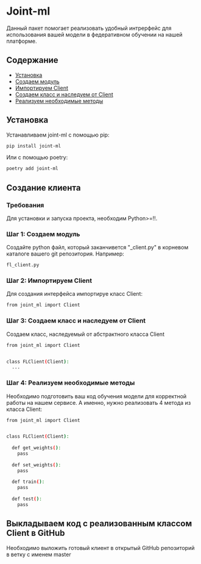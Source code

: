 # Joint-ml
 
Данный пакет помогает реализовать удобный интрерфейс для использования вашей модели
в федеративном обучении на нашей платформе. 

## Содержание
- [Установка](#установка)
- [Создаем модуль](#шаг-1-создаем-модуль)
- [Импортируем Client](#шаг-2-импортируем-client)
- [Создаем класс и наследуем от Сlient](#шаг-3-создаем-класс-и-наследуем-от-client )
- [Реализуем необходимые методы ](#шаг-4-реализуем-необходимые-методы)



## Установка 

Устанавливаем joint-ml с помощью pip:
```sh
pip install joint-ml
```

Или с помощью poetry:

```sh
poetry add joint-ml
```


## Создание клиента

### Требования
Для установки и запуска проекта, необходим Python>=!!.


### Шаг 1: Создаем модуль
Создайте python файл, который заканчивется "_client.py" в корневом каталоге вашего git репозитория. Например:
```sh
fl_client.py
```

### Шаг 2: Импортируем Client
Для создания интерфейса импортируе класс Client: 
```sh
from joint_ml import Client
```

### Шаг 3: Создаем класс и наследуем от Сlient 
Создаем класс, наследуемый от абстрактного класса Сlient
```sh
from joint_ml import Client


class FLClient(Client):
  ...
```

### Шаг 4: Реализуем необходимые методы 
Необходимо подготовить ваш код обучения модели для корректной работы на нашем сервисе. А именно, нужно реализовать 4 метода из класса Client:
```sh
from joint_ml import Client


class FLClient(Client):
    
  def get_weights():
    pass
    
  def set_weights():
    pass  
    
  def train():
    pass
    
  def test():
    pass
```

## Выкладываем код с реализованным классом Сlient в GitHub
Необходимо выложить готовый клиент в открытый GitHub репозиторий в ветку с именем master
